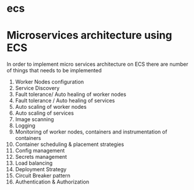 # ecs

# Microservices architecture using ECS

In order to implement micro services architecture on ECS there are number of things that needs to be implemented

1. Worker Nodes configuration
2. Service Discovery
3. Fault tolerance/ Auto healing of worker nodes
4. Fault tolerance / Auto healing of services
5. Auto scaling of worker nodes
6. Auto scaling of services
7. Image scanning
8. Logging
9. Monitoring of worker nodes, containers and instrumentation of containers
10. Container scheduling & placement strategies
11. Config management
12. Secrets management
13. Load balancing
14. Deployment Strategy
15. Circuit Breaker pattern
16. Authentication & Authorization

